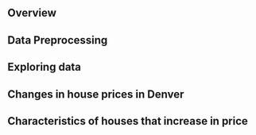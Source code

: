 ## Overview
## Data Preprocessing
## Exploring data
## Changes in house prices in Denver
## Characteristics of houses that increase in price
